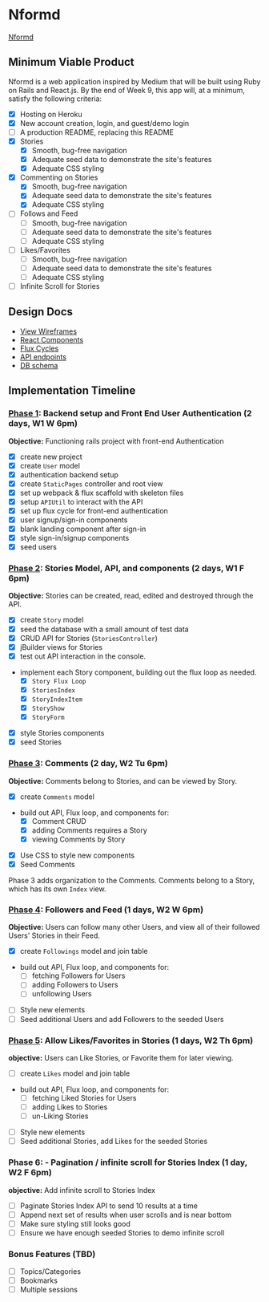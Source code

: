 # Nformd

[Nformd][heroku]

[heroku]: https://nformd.herokuapp.com/

## Minimum Viable Product

Nformd is a web application inspired by Medium that will be built using Ruby on Rails and React.js.  By the end of Week 9, this app will, at a minimum, satisfy the following criteria:

- [x] Hosting on Heroku
- [x] New account creation, login, and guest/demo login
- [ ] A production README, replacing this README
- [x] Stories
  - [x] Smooth, bug-free navigation
  - [x] Adequate seed data to demonstrate the site's features
  - [x] Adequate CSS styling
- [x] Commenting on Stories
  - [x] Smooth, bug-free navigation
  - [x] Adequate seed data to demonstrate the site's features
  - [x] Adequate CSS styling
- [ ] Follows and Feed
  - [ ] Smooth, bug-free navigation
  - [ ] Adequate seed data to demonstrate the site's features
  - [ ] Adequate CSS styling
- [ ] Likes/Favorites
  - [ ] Smooth, bug-free navigation
  - [ ] Adequate seed data to demonstrate the site's features
  - [ ] Adequate CSS styling
- [ ] Infinite Scroll for Stories

## Design Docs
* [View Wireframes][views]
* [React Components][components]
* [Flux Cycles][flux-cycles]
* [API endpoints][api-endpoints]
* [DB schema][schema]

[views]: docs/views.md
[components]: docs/components.md
[flux-cycles]: docs/flux-cycles.md
[api-endpoints]: docs/api-endpoints.md
[schema]: docs/schema.md

## Implementation Timeline

### [Phase 1][phase-one]: Backend setup and Front End User Authentication (2 days, W1 W 6pm)

**Objective:** Functioning rails project with front-end Authentication

- [x] create new project
- [x] create `User` model
- [x] authentication backend setup
- [x] create `StaticPages` controller and root view
- [x] set up webpack & flux scaffold with skeleton files
- [x] setup `APIUtil` to interact with the API
- [x] set up flux cycle for front-end authentication
- [x] user signup/sign-in components
- [x] blank landing component after sign-in
- [x] style sign-in/signup components
- [x] seed users

### [Phase 2][phase-two]: Stories Model, API, and components (2 days, W1 F 6pm)

**Objective:** Stories can be created, read, edited and destroyed through the API.

- [x] create `Story` model
- [x] seed the database with a small amount of test data
- [x] CRUD API for Stories (`StoriesController`)
- [x] jBuilder views for Stories
- [x] test out API interaction in the console.
- implement each Story component, building out the flux loop as needed.
  - [x] `Story Flux Loop`
  - [x] `StoriesIndex`
  - [x] `StoryIndexItem`
  - [x] `StoryShow`
  - [x] `StoryForm`
- [x] style Stories components
- [x] seed Stories

### [Phase 3][phase-three]: Comments (2 day, W2 Tu 6pm)

**Objective:** Comments belong to Stories, and can be viewed by Story.

- [x] create `Comments` model
- build out API, Flux loop, and components for:
  - [x] Comment CRUD
  - [x] adding Comments requires a Story
  - [x] viewing Comments by Story
- [x] Use CSS to style new components
- [x] Seed Comments

Phase 3 adds organization to the Comments. Comments belong to a Story, which has its own `Index` view.

### [Phase 4][phase-four]: Followers and Feed (1 days, W2 W 6pm)

**Objective:** Users can follow many other Users, and view all of their followed Users' Stories in their Feed.

- [x] create `Followings` model and join table
- build out API, Flux loop, and components for:
  - [ ] fetching Followers for Users
  - [ ] adding Followers to Users
  - [ ] unfollowing Users
- [ ] Style new elements
- [ ] Seed additional Users and add Followers to the seeded Users

### [Phase 5][phase-five]: Allow Likes/Favorites in Stories (1 days, W2 Th 6pm)

**objective:** Users can Like Stories, or Favorite them for later viewing.

- [ ] create `Likes` model and join table
- build out API, Flux loop, and components for:
  - [ ] fetching Liked Stories for Users
  - [ ] adding Likes to Stories
  - [ ] un-Liking Stories
- [ ] Style new elements
- [ ] Seed additional Stories, add Likes for the seeded Stories

### Phase 6: - Pagination / infinite scroll for Stories Index (1 day, W2 F 6pm)

**objective:** Add infinite scroll to Stories Index

- [ ] Paginate Stories Index API to send 10 results at a time
- [ ] Append next set of results when user scrolls and is near bottom
- [ ] Make sure styling still looks good
- [ ] Ensure we have enough seeded Stories to demo infinite scroll

### Bonus Features (TBD)
- [ ] Topics/Categories
- [ ] Bookmarks
- [ ] Multiple sessions

[phase-one]: docs/phases/phase1.md
[phase-two]: docs/phases/phase2.md
[phase-three]: docs/phases/phase3.md
[phase-four]: docs/phases/phase4.md
[phase-five]: docs/phases/phase5.md
